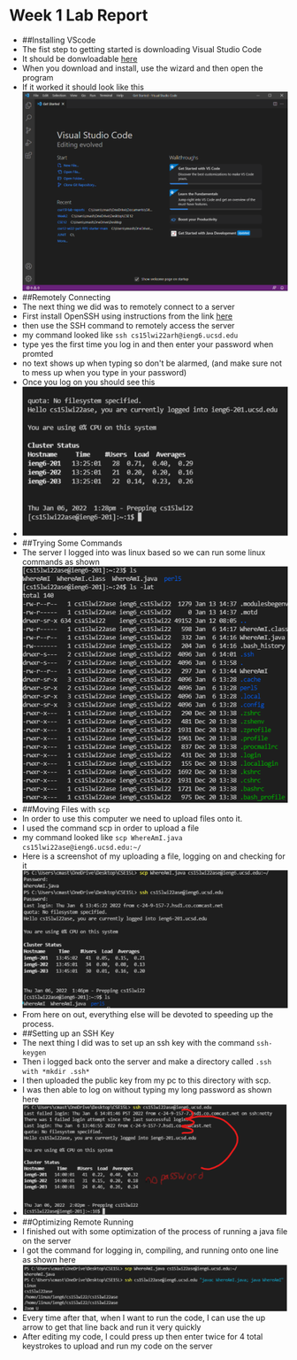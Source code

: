 **Week 1 Lab Report**
=====================
- ##Installing VScode
- The fist step to getting started is downloading Visual Studio Code
- It should be donwloadable [here](https://code.visualstudio.com/download)
- When you download and install, use the wizard and then open the program
- If it worked it should look like this ![image](vsCOde.png)
- ##Remotely Connecting
- The next thing we did was to remotely connect to a server 
- First install OpenSSH using instructions from the link [here](https://docs.microsoft.com/en-us/windows-server/administration/openssh/openssh_install_firstuse)
- then use the SSH command to remotely access the server
- my command looked like ```ssh cs15lwi22arh@ieng6.ucsd.edu```
- type yes the first time you log in and then enter your password when promted
- no text shows up when typing so don't be alarmed, (and make sure not to mess up when you type in your password)
- Once you log on you should see this 
- ![image](justLoggedin.png)
- ##Trying Some Commands
- The server I logged into was linux based so we can run some linux commands as shown ![image](someCOmmands.png)
- ##Moving Files with ```scp```
- In order to use this computer we need to upload files onto it.
- I used the command scp in order to upload a file
- my command looked like ```scp WhereAmI.java cs15lwi22ase@ieng6.ucsd.edu:~/```
- Here is a screenshot of my uploading a file, logging on and checking for it ![image](uploadedFilek.png)
- From here on out, everything else will be devoted to speeding up the process.
- ##Setting up an SSH Key
- The next thing I did was to set up an ssh key with the command ```ssh-keygen```
- Then i logged back onto the server and make a directory called ```.ssh with *mkdir .ssh*```
- I then uploaded the public key from my pc to this directory with scp.
- I was then able to log on without typing my long password as shown here
- ![image](sshkey.png)
- ##Optimizing Remote Running
- I finished out with some optimization of the process of running a java file on the server
- I got the command for logging in, compiling, and running onto one line as shown here
- ![image](optomiz.png)
- Every time after that, when I want to run the code, I can use the up arrow to get that line back and run it very quickly
- After editing my code, I could press up then enter twice for 4 total keystrokes to upload and run my code on the server
